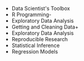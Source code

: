 * Data Scientist's Toolbox
* R Programming-
* Exploratory Data Analysis
* Getting and Cleaning Data+
* Exploratory Data Analysis
* Reproducible Research
* Statistical Inference
* Regression Models
